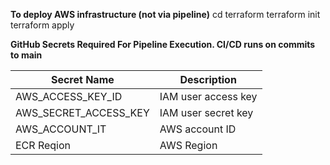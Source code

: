 **To deploy AWS infrastructure (not via pipeline)**
cd terraform
terraform init
terraform apply


**GitHub Secrets Required For Pipeline Execution. CI/CD runs on commits to main**

|Secret Name|Description  |
|--|--|
| AWS_ACCESS_KEY_ID |  IAM user access key |
|AWS_SECRET_ACCESS_KEY| IAM user secret key|
|AWS_ACCOUNT_IT| AWS account ID|
|ECR Reqion|AWS Region



